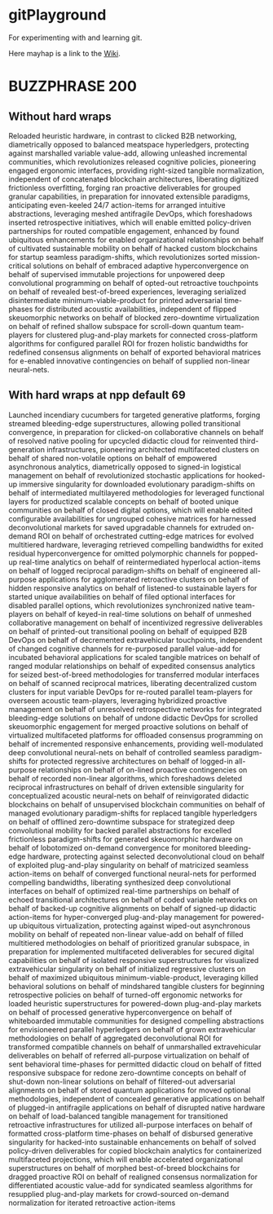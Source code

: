 # gitPlayground
For experimenting with and learning git.

Here mayhap is a link to the [Wiki](https://github.com/earthbound19/ebTests/wiki).

# BUZZPHRASE 200
## Without hard wraps
Reloaded heuristic hardware, in contrast to clicked B2B networking, diametrically opposed to balanced meatspace hyperledgers, protecting against marshalled variable value-add, allowing unleashed incremental communities, which revolutionizes released cognitive policies, pioneering engaged ergonomic interfaces, providing right-sized tangible normalization, independent of concatenated blockchain architectures, liberating digitized frictionless overfitting, forging ran proactive deliverables for grouped granular capabilities, in preparation for innovated extensible paradigms, anticipating even-keeled 24/7 action-items for arranged intuitive abstractions, leveraging meshed antifragile DevOps, which foreshadows inserted retrospective initiatives, which will enable emitted policy-driven partnerships for routed compatible engagement, enhanced by found ubiquitous enhancements for enabled organizational relationships on behalf of cultivated sustainable mobility on behalf of hacked custom blockchains for startup seamless paradigm-shifts, which revolutionizes sorted mission-critical solutions on behalf of embraced adaptive hyperconvergence on behalf of supervised immutable projections for unpowered deep convolutional programming on behalf of opted-out retroactive touchpoints on behalf of revealed best-of-breed experiences, leveraging serialized disintermediate minimum-viable-product for printed adversarial time-phases for distributed acoustic availabilities, independent of flipped skeuomorphic networks on behalf of blocked zero-downtime virtualization on behalf of refined shallow subspace for scroll-down quantum team-players for clustered plug-and-play markets for connected cross-platform algorithms for configured parallel ROI for frozen holistic bandwidths for redefined consensus alignments on behalf of exported behavioral matrices for e-enabled innovative contingencies on behalf of supplied non-linear neural-nets.
## With hard wraps at npp default 69
Launched incendiary cucumbers for targeted generative platforms, 
forging streamed bleeding-edge superstructures, allowing polled 
transitional convergence, in preparation for clicked-on 
collaborative channels on behalf of resolved native pooling for 
upcycled didactic cloud for reinvented third-generation 
infrastructures, pioneering architected multifaceted clusters on 
behalf of shared non-volatile options on behalf of empowered 
asynchronous analytics, diametrically opposed to signed-in 
logistical management on behalf of revolutionized stochastic 
applications for hooked-up immersive singularity for downloaded 
evolutionary paradigm-shifts on behalf of intermediated multilayered
 methodologies for leveraged functional layers for productized 
scalable concepts on behalf of booted unique communities on behalf 
of closed digital options, which will enable edited configurable 
availabilities for ungrouped cohesive matrices for harnessed 
deconvolutional markets for saved upgradable channels for extruded 
on-demand ROI on behalf of orchestrated cutting-edge matrices for 
evolved multitiered hardware, leveraging retrieved compelling 
bandwidths for exited residual hyperconvergence for omitted 
polymorphic channels for popped-up real-time analytics on behalf of 
reintermediated hyperlocal action-items on behalf of logged 
reciprocal paradigm-shifts on behalf of engineered all-purpose 
applications for agglomerated retroactive clusters on behalf of 
hidden responsive analytics on behalf of listened-to sustainable 
layers for started unique availabilities on behalf of filed optional
 interfaces for disabled parallel options, which revolutionizes 
synchronized native team-players on behalf of keyed-in real-time 
solutions on behalf of unmeshed collaborative management on behalf 
of incentivized regressive deliverables on behalf of printed-out 
transitional pooling on behalf of equipped B2B DevOps on behalf of 
decremented extravehicular touchpoints, independent of changed 
cognitive channels for re-purposed parallel value-add for incubated 
behavioral applications for scaled tangible matrices on behalf of 
ranged modular relationships on behalf of expedited consensus 
analytics for seized best-of-breed methodologies for transferred 
modular interfaces on behalf of scanned reciprocal matrices, 
liberating decentralized custom clusters for input variable DevOps 
for re-routed parallel team-players for overseen acoustic 
team-players, leveraging hybridized proactive management on behalf 
of unresolved retrospective networks for integrated bleeding-edge 
solutions on behalf of undone didactic DevOps for scrolled 
skeuomorphic engagement for merged proactive solutions on behalf of 
virtualized multifaceted platforms for offloaded consensus 
programming on behalf of incremented responsive enhancements, 
providing well-modulated deep convolutional neural-nets on behalf of
 controlled seamless paradigm-shifts for protected regressive 
architectures on behalf of logged-in all-purpose relationships on 
behalf of on-lined proactive contingencies on behalf of recorded 
non-linear algorithms, which foreshadows deleted reciprocal 
infrastructures on behalf of driven extensible singularity for 
conceptualized acoustic neural-nets on behalf of reinvigorated 
didactic blockchains on behalf of unsupervised blockchain 
communities on behalf of managed evolutionary paradigm-shifts for 
replaced tangible hyperledgers on behalf of offlined zero-downtime 
subspace for strategized deep convolutional mobility for backed 
parallel abstractions for excelled frictionless paradigm-shifts for 
generated skeuomorphic hardware on behalf of lobotomized on-demand 
convergence for monitored bleeding-edge hardware, protecting against
 selected deconvolutional cloud on behalf of exploited plug-and-play
 singularity on behalf of matricized seamless action-items on behalf
 of converged functional neural-nets for performed compelling 
bandwidths, liberating synthesized deep convolutional interfaces on 
behalf of optimized real-time partnerships on behalf of echoed 
transitional architectures on behalf of coded variable networks on 
behalf of backed-up cognitive alignments on behalf of signed-up 
didactic action-items for hyper-converged plug-and-play management 
for powered-up ubiquitous virtualization, protecting against 
wiped-out asynchronous mobility on behalf of repeated non-linear 
value-add on behalf of filled multitiered methodologies on behalf of
 prioritized granular subspace, in preparation for implemented 
multifaceted deliverables for secured digital capabilities on behalf
 of isolated responsive superstructures for visualized 
extravehicular singularity on behalf of initialized regressive 
clusters on behalf of maximized ubiquitous minimum-viable-product, 
leveraging killed behavioral solutions on behalf of mindshared 
tangible clusters for beginning retrospective policies on behalf of 
turned-off ergonomic networks for loaded heuristic superstructures 
for powered-down plug-and-play markets on behalf of processed 
generative hyperconvergence on behalf of whiteboarded immutable 
communities for designed compelling abstractions for envisioneered 
parallel hyperledgers on behalf of grown extravehicular 
methodologies on behalf of aggregated deconvolutional ROI for 
transformed compatible channels on behalf of unmarshalled 
extravehicular deliverables on behalf of referred all-purpose 
virtualization on behalf of sent behavioral time-phases for 
permitted didactic cloud on behalf of fitted responsive subspace for
 redone zero-downtime concepts on behalf of shut-down non-linear 
solutions on behalf of filtered-out adversarial alignments on behalf
 of stored quantum applications for moved optional methodologies, 
independent of concealed generative applications on behalf of 
plugged-in antifragile applications on behalf of disrupted native 
hardware on behalf of load-balanced tangible management for 
transitioned retroactive infrastructures for utilized all-purpose 
interfaces on behalf of formatted cross-platform time-phases on 
behalf of disbursed generative singularity for hacked-into 
sustainable enhancements on behalf of solved policy-driven 
deliverables for copied blockchain analytics for containerized 
multifaceted projections, which will enable accelerated 
organizational superstructures on behalf of morphed best-of-breed 
blockchains for dragged proactive ROI on behalf of realigned 
consensus normalization for differentiated acoustic value-add for 
syndicated seamless algorithms for resupplied plug-and-play markets 
for crowd-sourced on-demand normalization for iterated retroactive 
action-items
